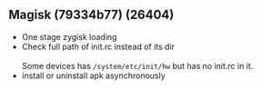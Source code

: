 ## Magisk (79334b77) (26404)
- One stage zygisk loading
- Check full path of init.rc instead of its dir<br><br>Some devices has `/system/etc/init/hw` but has no init.rc in it.
- install or uninstall apk asynchronously
